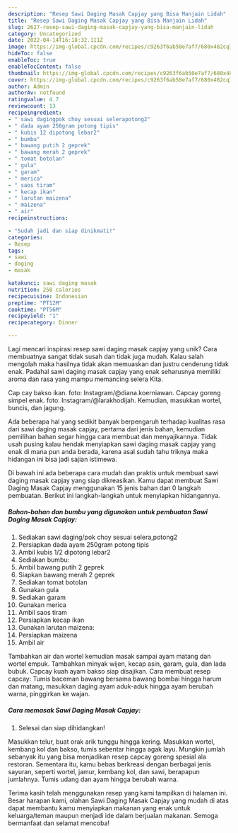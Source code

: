 ```yaml
---
description: "Resep Sawi Daging Masak Capjay yang Bisa Manjain Lidah"
title: "Resep Sawi Daging Masak Capjay yang Bisa Manjain Lidah"
slug: 2627-resep-sawi-daging-masak-capjay-yang-bisa-manjain-lidah
category: Uncategorized
date: 2022-04-14T16:18:32.111Z
image: https://img-global.cpcdn.com/recipes/c9263f6ab50e7af7/680x482cq70/sawi-daging-masak-capjay-foto-resep-utama.jpg
hideToc: false
enableToc: true
enableTocContent: false
thumbnail: https://img-global.cpcdn.com/recipes/c9263f6ab50e7af7/680x482cq70/sawi-daging-masak-capjay-foto-resep-utama.jpg
cover: https://img-global.cpcdn.com/recipes/c9263f6ab50e7af7/680x482cq70/sawi-daging-masak-capjay-foto-resep-utama.jpg
author: Admin
authorAv: notfound
ratingvalue: 4.7
reviewcount: 13
recipeingredient:
- " sawi dagingpok choy sesuai selerapotong2"
- " dada ayam 250gram potong tipis"
- " kubis 12 dipotong lebar2"
- " bumbu"
- " bawang putih 2 geprek"
- " bawang merah 2 geprek"
- " tomat botolan"
- " gula"
- " garam"
- " merica"
- " saos tiram"
- " kecap ikan"
- " larutan maizena"
- " maizena"
- " air"
recipeinstructions:

- "Sudah jadi dan siap dinikmati!"
categories:
- Resep
tags:
- sawi
- daging
- masak

katakunci: sawi daging masak 
nutrition: 258 calories
recipecuisine: Indonesian
preptime: "PT12M"
cooktime: "PT56M"
recipeyield: "1"
recipecategory: Dinner

---
```





Lagi mencari inspirasi resep sawi daging masak capjay yang unik? Cara membuatnya sangat tidak susah dan tidak juga mudah. Kalau salah mengolah maka hasilnya tidak akan memuaskan dan justru cenderung tidak enak. Padahal sawi daging masak capjay yang enak seharusnya memiliki aroma dan rasa yang mampu memancing selera Kita.





Cap cay bakso ikan. foto: Instagram/@diana.koerniawan. Capcay goreng simpel enak. foto: Instagram/@larakhodijah. Kemudian, masukkan wortel, buncis, dan jagung.

Ada beberapa hal yang sedikit banyak berpengaruh terhadap kualitas rasa dari sawi daging masak capjay, pertama dari jenis bahan, kemudian pemilihan bahan segar hingga cara membuat dan menyajikannya. Tidak usah pusing kalau hendak menyiapkan sawi daging masak capjay yang enak di mana pun anda berada, karena asal sudah tahu triknya maka hidangan ini bisa jadi sajian istimewa.






Di bawah ini ada beberapa cara mudah dan praktis untuk membuat sawi daging masak capjay yang siap dikreasikan. Kamu dapat membuat Sawi Daging Masak Capjay menggunakan 15 jenis bahan dan 0 langkah pembuatan. Berikut ini langkah-langkah untuk menyiapkan hidangannya.

<!--inarticleads1-->

##### Bahan-bahan dan bumbu yang digunakan untuk pembuatan Sawi Daging Masak Capjay:

1. Sediakan  sawi daging/pok choy sesuai selera,potong2
1. Persiapkan  dada ayam 250gram potong tipis
1. Ambil  kubis 1/2 dipotong lebar2
1. Sediakan  bumbu:
1. Ambil  bawang putih 2 geprek
1. Siapkan  bawang merah 2 geprek
1. Sediakan  tomat botolan
1. Gunakan  gula
1. Sediakan  garam
1. Gunakan  merica
1. Ambil  saos tiram
1. Persiapkan  kecap ikan
1. Gunakan  larutan maizena:
1. Persiapkan  maizena
1. Ambil  air


Tambahkan air dan wortel kemudian masak sampai ayam matang dan wortel empuk. Tambahkan minyak wijen, kecap asin, garam, gula, dan lada bubuk. Capcay kuah ayam bakso siap disajikan. Cara membuat resep capcay: Tumis baceman bawang bersama bawang bombai hingga harum dan matang, masukkan daging ayam aduk-aduk hingga ayam berubah warna, pinggirkan ke wajan. 

<!--inarticleads2-->

##### Cara memasak Sawi Daging Masak Capjay:


1. Selesai dan siap dihidangkan!

Masukkan telur, buat orak arik tunggu hingga kering. Masukkan wortel, kembang kol dan bakso, tumis sebentar hingga agak layu. Mungkin jumlah sebanyak itu yang bisa menjadikan resep capcay goreng spesial ala restoran. Sementara itu, kamu bebas berkreasi dengan berbagai jenis sayuran, seperti wortel, jamur, kembang kol, dan sawi, berapapun jumlahnya. Tumis udang dan ayam hingga berubah warna. 

Terima kasih telah menggunakan resep yang kami tampilkan di halaman ini. Besar harapan kami, olahan Sawi Daging Masak Capjay yang mudah di atas dapat membantu kamu menyiapkan makanan yang enak untuk keluarga/teman maupun menjadi ide dalam berjualan makanan. Semoga bermanfaat dan selamat mencoba!
